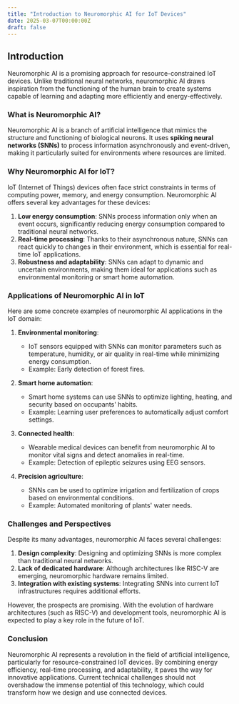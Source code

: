 ```yaml
---
title: "Introduction to Neuromorphic AI for IoT Devices"
date: 2025-03-07T00:00:00Z
draft: false
---
```


## Introduction

Neuromorphic AI is a promising approach for resource-constrained IoT devices. Unlike traditional neural networks, neuromorphic AI draws inspiration from the functioning of the human brain to create systems capable of learning and adapting more efficiently and energy-effectively.

### What is Neuromorphic AI?

Neuromorphic AI is a branch of artificial intelligence that mimics the structure and functioning of biological neurons. It uses **spiking neural networks (SNNs)** to process information asynchronously and event-driven, making it particularly suited for environments where resources are limited.

### Why Neuromorphic AI for IoT?

IoT (Internet of Things) devices often face strict constraints in terms of computing power, memory, and energy consumption. Neuromorphic AI offers several key advantages for these devices:

1. **Low energy consumption**: SNNs process information only when an event occurs, significantly reducing energy consumption compared to traditional neural networks.
2. **Real-time processing**: Thanks to their asynchronous nature, SNNs can react quickly to changes in their environment, which is essential for real-time IoT applications.
3. **Robustness and adaptability**: SNNs can adapt to dynamic and uncertain environments, making them ideal for applications such as environmental monitoring or smart home automation.

### Applications of Neuromorphic AI in IoT

Here are some concrete examples of neuromorphic AI applications in the IoT domain:

1. **Environmental monitoring**:
   - IoT sensors equipped with SNNs can monitor parameters such as temperature, humidity, or air quality in real-time while minimizing energy consumption.
   - Example: Early detection of forest fires.

2. **Smart home automation**:
   - Smart home systems can use SNNs to optimize lighting, heating, and security based on occupants' habits.
   - Example: Learning user preferences to automatically adjust comfort settings.

3. **Connected health**:
   - Wearable medical devices can benefit from neuromorphic AI to monitor vital signs and detect anomalies in real-time.
   - Example: Detection of epileptic seizures using EEG sensors.

4. **Precision agriculture**:
   - SNNs can be used to optimize irrigation and fertilization of crops based on environmental conditions.
   - Example: Automated monitoring of plants' water needs.

### Challenges and Perspectives

Despite its many advantages, neuromorphic AI faces several challenges:

1. **Design complexity**: Designing and optimizing SNNs is more complex than traditional neural networks.
2. **Lack of dedicated hardware**: Although architectures like RISC-V are emerging, neuromorphic hardware remains limited.
3. **Integration with existing systems**: Integrating SNNs into current IoT infrastructures requires additional efforts.

However, the prospects are promising. With the evolution of hardware architectures (such as RISC-V) and development tools, neuromorphic AI is expected to play a key role in the future of IoT.

### Conclusion

Neuromorphic AI represents a revolution in the field of artificial intelligence, particularly for resource-constrained IoT devices. By combining energy efficiency, real-time processing, and adaptability, it paves the way for innovative applications. Current technical challenges should not overshadow the immense potential of this technology, which could transform how we design and use connected devices.
